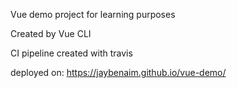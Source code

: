 Vue demo project for learning purposes

Created by Vue CLI

CI pipeline created with travis

deployed on: https://jaybenaim.github.io/vue-demo/
